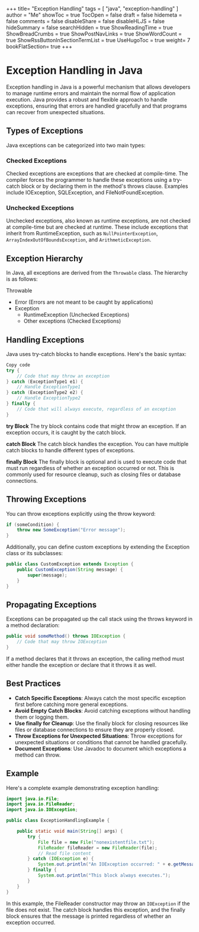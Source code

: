 +++
title= "Exception Handling"
tags = [ "java", "exception-handling" ]
author = "Me"
showToc = true
TocOpen = false
draft = false
hidemeta = false
comments = false
disableShare = false
disableHLJS = false
hideSummary = false
searchHidden = true
ShowReadingTime = true
ShowBreadCrumbs = true
ShowPostNavLinks = true
ShowWordCount = true
ShowRssButtonInSectionTermList = true
UseHugoToc = true
weight= 7
bookFlatSection= true
+++

# Exception Handling in Java

Exception handling in Java is a powerful mechanism that allows developers to manage runtime errors and maintain the normal flow of application execution. Java provides a robust and flexible approach to handle exceptions, ensuring that errors are handled gracefully and that programs can recover from unexpected situations.

## Types of Exceptions

Java exceptions can be categorized into two main types:

### Checked Exceptions

Checked exceptions are exceptions that are checked at compile-time. The compiler forces the programmer to handle these exceptions using a try-catch block or by declaring them in the method's throws clause. Examples include IOException, SQLException, and FileNotFoundException.

### Unchecked Exceptions
Unchecked exceptions, also known as runtime exceptions, are not checked at compile-time but are checked at runtime. These include exceptions that inherit from RuntimeException, such as `NullPointerException`, `ArrayIndexOutOfBoundsException`, and `ArithmeticException`.

## Exception Hierarchy

In Java, all exceptions are derived from the `Throwable` class. The hierarchy is as follows:

Throwable
- Error (Errors are not meant to be caught by applications)
- Exception
  - RuntimeException (Unchecked Exceptions)
  - Other exceptions (Checked Exceptions)

## Handling Exceptions

Java uses try-catch blocks to handle exceptions. Here's the basic syntax:

```java
Copy code
try {
    // Code that may throw an exception
} catch (ExceptionType1 e1) {
    // Handle ExceptionType1
} catch (ExceptionType2 e2) {
    // Handle ExceptionType2
} finally {
    // Code that will always execute, regardless of an exception
}
```

**try Block**
The try block contains code that might throw an exception. If an exception occurs, it is caught by the catch block.

**catch Block**
The catch block handles the exception. You can have multiple catch blocks to handle different types of exceptions.

**finally Block**
The finally block is optional and is used to execute code that must run regardless of whether an exception occurred or not. This is commonly used for resource cleanup, such as closing files or database connections.

## Throwing Exceptions
You can throw exceptions explicitly using the throw keyword:

```java
if (someCondition) {
    throw new SomeException("Error message");
}
```
Additionally, you can define custom exceptions by extending the Exception class or its subclasses:

```java
public class CustomException extends Exception {
    public CustomException(String message) {
        super(message);
    }
}
```

## Propagating Exceptions
Exceptions can be propagated up the call stack using the throws keyword in a method declaration:

```java
public void someMethod() throws IOException {
    // Code that may throw IOException
}
```
If a method declares that it throws an exception, the calling method must either handle the exception or declare that it throws it as well.

## Best Practices
- **Catch Specific Exceptions**: Always catch the most specific exception first before catching more general exceptions.
- **Avoid Empty Catch Blocks**: Avoid catching exceptions without handling them or logging them.
- **Use finally for Cleanup**: Use the finally block for closing resources like files or database connections to ensure they are properly closed.
- **Throw Exceptions for Unexpected Situations**: Throw exceptions for unexpected situations or conditions that cannot be handled gracefully.
- **Document Exceptions**: Use Javadoc to document which exceptions a method can throw.

## Example
Here's a complete example demonstrating exception handling:

```java
import java.io.File;
import java.io.FileReader;
import java.io.IOException;

public class ExceptionHandlingExample {

    public static void main(String[] args) {
        try {
            File file = new File("nonexistentfile.txt");
            FileReader fileReader = new FileReader(file);
            // Read file content
        } catch (IOException e) {
            System.out.println("An IOException occurred: " + e.getMessage());
        } finally {
            System.out.println("This block always executes.");
        }
    }
}
```
In this example, the FileReader constructor may throw an `IOException` if the file does not exist. The catch block handles this exception, and the finally block ensures that the message is printed regardless of whether an exception occurred.